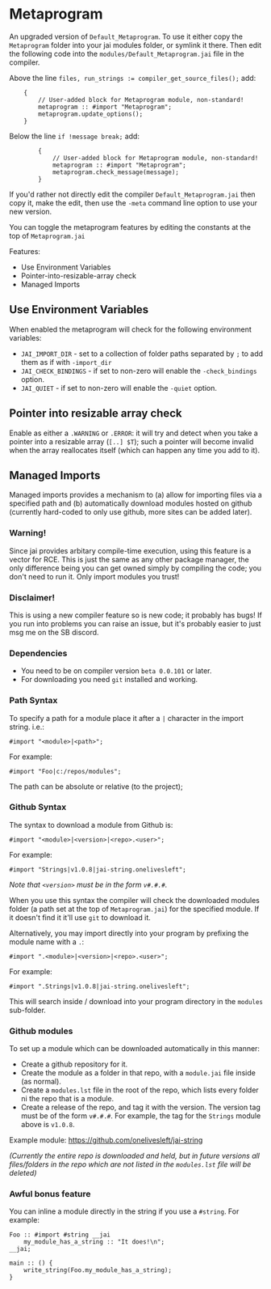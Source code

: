 # Metaprogram

An upgraded version of `Default_Metaprogram`.  To use it either copy the `Metaprogram` folder into your jai modules folder, or symlink it there.  Then edit the following code into the `modules/Default_Metaprogram.jai` file in the compiler.


Above the line `files, run_strings := compiler_get_source_files();` add:

```jai
    {
        // User-added block for Metaprogram module, non-standard!
        metaprogram :: #import "Metaprogram";
        metaprogram.update_options();
    }
```

Below the line `if !message break;` add:

```jai
        {
            // User-added block for Metaprogram module, non-standard!
            metaprogram :: #import "Metaprogram";
            metaprogram.check_message(message);
        }
```

If you'd rather not directly edit the compiler `Default_Metaprogram.jai` then copy it, make the edit, then use the `-meta` command line option to use your new version.

You can toggle the metaprogram features by editing the constants at the top of `Metaprogram.jai`

Features:
* Use Environment Variables
* Pointer-into-resizable-array check
* Managed Imports


## Use Environment Variables

When enabled the metaprogram will check for the following environment variables:

* `JAI_IMPORT_DIR` - set to a collection of folder paths separated by `;` to add them as if with `-import_dir`
* `JAI_CHECK_BINDINGS` - if set to non-zero will enable the `-check_bindings` option.
* `JAI_QUIET` - if set to non-zero will enable the `-quiet` option.


## Pointer into resizable array check

Enable as either a `.WARNING` or `.ERROR`: it will try and detect when you take a pointer into a resizable array (`[..] $T`); such a pointer will become invalid when the array reallocates itself (which can happen any time you add to it).


## Managed Imports

Managed imports provides a mechanism to (a) allow for importing files via a specified path and (b) automatically download modules hosted on github (currently hard-coded to only use github, more sites can be added later).


### Warning!

Since jai provides arbitary compile-time execution, using this feature is a vector for RCE.  This is just the same as any other package manager, the only difference being you can get owned simply by compiling the code; you don't need to run it.  Only import modules you trust!


### Disclaimer!

This is using a new compiler feature so is new code; it probably has bugs!  If you run into problems you can raise an issue, but it's probably easier to just msg me on the SB discord.


### Dependencies

* You need to be on compiler version `beta 0.0.101` or later.
* For downloading you need `git` installed and working.


### Path Syntax

To specify a path for a module place it after a `|` character in the import string.  i.e.:

```jai
#import "<module>|<path>";
```

For example:

```jai
#import "Foo|c:/repos/modules";
```

The path can be absolute or relative (to the project);


### Github Syntax

The syntax to download a module from Github is:

```jai
#import "<module>|<version>|<repo>.<user>";
```

For example:
```jai
#import "Strings|v1.0.8|jai-string.onelivesleft";
```

*Note that `<version>` must be in the form `v#.#.#`.*

When you use this syntax the compiler will check the downloaded modules folder (a path set at the top of `Metaprogram.jai`) for the specified module.  If it doesn't find it it'll use `git` to download it.

Alternatively, you may import directly into your program by prefixing the module name with a `.`:
```jai
#import ".<module>|<version>|<repo>.<user>";
```

For example:
```jai
#import ".Strings|v1.0.8|jai-string.onelivesleft";
```

This will search inside / download into your program directory in the `modules` sub-folder.


### Github modules

To set up a module which can be downloaded automatically in this manner:
* Create a github repository for it.
* Create the module as a folder in that repo, with a `module.jai` file inside (as normal).
* Create a `modules.lst` file in the root of the repo, which lists every folder ni the repo that is a module.
* Create a release of the repo, and tag it with the version.  The version tag must be of the form `v#.#.#`.  For example, the tag for the `Strings` module above is `v1.0.8`.

Example module: https://github.com/onelivesleft/jai-string

*(Currently the entire repo is downloaded and held, but in future versions all files/folders in the repo which are not listed in the `modules.lst` file will be deleted)*


### Awful bonus feature

You can inline a module directly in the string if you use a `#string`.  For example:

```jai
Foo :: #import #string __jai
    my_module_has_a_string :: "It does!\n";
__jai;

main :: () {
    write_string(Foo.my_module_has_a_string);
}
```
